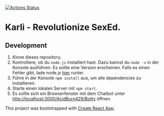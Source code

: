 <!-- @format -->

[![Actions Status](https://github.com/AcidBurn429/Botty/workflows/Check/badge.svg)](https://github.com/AcidBurn429/Botty/actions)

# Karli - Revolutionize SexEd.

## Development

1. Klone dieses repository.
2. Kontrolliere, ob du `node.js` installiert hast. Dazu kannst du `node -v` in der Konsole ausführen. Es sollte eine Version erscheinen. Falls es einen Fehler gibt, lade node.js [hier](https://nodejs.org/en/download/) runter.
3. Führe in der Konsole `npm install` aus, um alle dependencies zu installieren.
4. Starte einen lokalen Server mit `npm start`.
5. Es sollte sich ein Browserfenster mit dem Chatbot unter [http://localhost:3000/AcidBurn429/Botty](http://localhost:3000/AcidBurn429/Botty) öffnen.

This project was bootstrapped with [Create React App](https://github.com/facebook/create-react-app).
